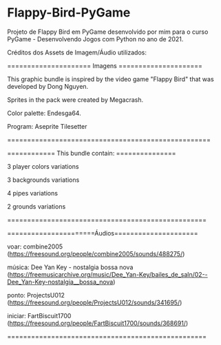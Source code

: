# Flappy-Bird-PyGame
Projeto de Flappy Bird em PyGame desenvolvido por mim para o curso PyGame - Desenvolvendo Jogos com Python no ano de 2021.

Créditos dos Assets de Imagem/Áudio utilizados:



===================== Imagens =====================

This graphic bundle is inspired by the video game 
"Flappy Bird" that was developed by Dong Nguyen.

Sprites in the pack were created by Megacrash.

Color palette: Endesga64.

Program: Aseprite Tilesetter

===================================================

============ This bundle contain: ===============

3 player colors variations

3 backgrounds variations

4 pipes variations

2 grounds variations

==================================================

======================Áudios=====================

voar: combine2005 (https://freesound.org/people/combine2005/sounds/488275/)

música: Dee Yan Key - nostalgia bossa nova (https://freemusicarchive.org/music/Dee_Yan-Key/bailes_de_saln/02--Dee_Yan-Key-nostalgia__bossa_nova)

ponto: ProjectsU012 (https://freesound.org/people/ProjectsU012/sounds/341695/)

iniciar: FartBiscuit1700 (https://freesound.org/people/FartBiscuit1700/sounds/368691/)

==================================================
